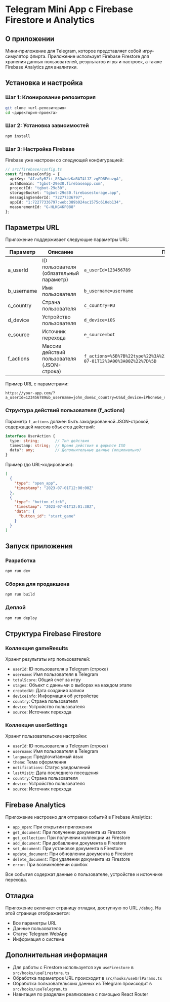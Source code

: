 # Telegram Mini App с Firebase Firestore и Analytics

## О приложении
Мини-приложение для Telegram, которое представляет собой игру-симулятор флирта. Приложение использует Firebase Firestore для хранения данных пользователей, результатов игры и настроек, а также Firebase Analytics для аналитики.

## Установка и настройка

### Шаг 1: Клонирование репозитория
```bash
git clone <url-репозитория>
cd <директория-проекта>
```

### Шаг 2: Установка зависимостей
```bash
npm install
```

### Шаг 3: Настройка Firebase

Firebase уже настроен со следующей конфигурацией:

```typescript
// src/firebase/config.ts
const firebaseConfig = {
  apiKey: "AIzaSyBZii_8SQwkdzKaRAT4lJZ-zgED8EduzgA",
  authDomain: "tgbot-29e30.firebaseapp.com",
  projectId: "tgbot-29e30",
  storageBucket: "tgbot-29e30.firebasestorage.app",
  messagingSenderId: "72277336797",
  appId: "1:72277336797:web:389b024ac1575c610eb134",
  measurementId: "G-HLKG4KF088"
};
```

## Параметры URL

Приложение поддерживает следующие параметры URL:

| Параметр   | Описание                                    | Пример                     |
|------------|---------------------------------------------|----------------------------|
| a_userId   | ID пользователя (обязательный параметр)     | `a_userId=123456789`       |
| b_username | Имя пользователя                            | `b_username=username`      |
| c_country  | Страна пользователя                         | `c_country=RU`             |
| d_device   | Устройство пользователя                     | `d_device=iOS`             |
| e_source   | Источник перехода                           | `e_source=bot`             |
| f_actions  | Массив действий пользователя (JSON-строка)  | `f_actions=%5B%7B%22type%22%3A%22open%22%2C%22timestamp%22%3A%222023-07-01T12%3A00%3A00Z%22%7D%5D` |

Пример URL с параметрами:
```
https://your-app.com/?a_userId=123456789&b_username=john_doe&c_country=US&d_device=iPhone&e_source=telegram_bot
```

### Структура действий пользователя (f_actions)

Параметр `f_actions` должен быть закодированной JSON-строкой, содержащей массив объектов действий:

```typescript
interface UserAction {
  type: string;       // Тип действия
  timestamp: string;  // Время действия в формате ISO
  data?: any;         // Дополнительные данные (опционально)
}
```

Пример (до URL-кодирования):
```json
[
  {
    "type": "open_app",
    "timestamp": "2023-07-01T12:00:00Z"
  },
  {
    "type": "button_click",
    "timestamp": "2023-07-01T12:01:30Z",
    "data": {
      "button_id": "start_game"
    }
  }
]
```

## Запуск приложения

### Разработка
```bash
npm run dev
```

### Сборка для продакшена
```bash
npm run build
```

### Деплой
```bash
npm run deploy
```

## Структура Firebase Firestore

### Коллекция gameResults
Хранит результаты игр пользователей:
- `userId`: ID пользователя в Telegram (строка)
- `username`: Имя пользователя в Telegram
- `totalScore`: Общий счет за игру
- `stages`: Объект с данными о выборах на каждом этапе
- `createdAt`: Дата создания записи
- `deviceInfo`: Информация об устройстве
- `country`: Страна пользователя
- `device`: Устройство пользователя
- `source`: Источник перехода

### Коллекция userSettings
Хранит пользовательские настройки:
- `userId`: ID пользователя в Telegram (строка)
- `username`: Имя пользователя в Telegram
- `language`: Предпочитаемый язык
- `theme`: Тема оформления
- `notifications`: Статус уведомлений
- `lastVisit`: Дата последнего посещения
- `country`: Страна пользователя
- `device`: Устройство пользователя
- `source`: Источник перехода

## Firebase Analytics

Приложение настроено для отправки событий в Firebase Analytics:

- `app_open`: При открытии приложения
- `get_document`: При получении документа из Firestore
- `get_collection`: При получении коллекции из Firestore
- `add_document`: При добавлении документа в Firestore
- `set_document`: При установке документа в Firestore
- `update_document`: При обновлении документа в Firestore
- `delete_document`: При удалении документа из Firestore
- `error`: При возникновении ошибок

Все события содержат данные о пользователе, устройстве и источнике перехода.

## Отладка

Приложение включает страницу отладки, доступную по URL `/debug`. На этой странице отображается:

- Все параметры URL
- Данные пользователя
- Статус Telegram WebApp
- Информация о системе

## Дополнительная информация

- Для работы с Firestore используется хук `useFirestore` в `src/hooks/useFirestore.ts`
- Обработка параметров URL происходит в `src/hooks/useUrlParams.ts`
- Обработка пользовательских данных из Telegram происходит в `src/hooks/useTelegram.ts`
- Навигация по разделам реализована с помощью React Router

